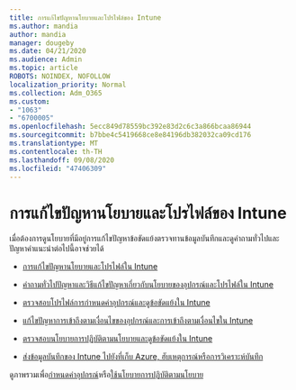 ```yaml
---
title: การแก้ไขปัญหานโยบายและโปรไฟล์ของ Intune
ms.author: mandia
author: mandia
manager: dougeby
ms.date: 04/21/2020
ms.audience: Admin
ms.topic: article
ROBOTS: NOINDEX, NOFOLLOW
localization_priority: Normal
ms.collection: Adm_O365
ms.custom:
- "1063"
- "6700005"
ms.openlocfilehash: 5ecc849d78559bc392e83d2c6c3a866bcaa86944
ms.sourcegitcommit: b7bbe4c5419668ce8e84196db382032ca09cd176
ms.translationtype: MT
ms.contentlocale: th-TH
ms.lasthandoff: 09/08/2020
ms.locfileid: "47406309"
---
```

# <a name="troubleshooting-intune-policy-and-profiles"></a>การแก้ไขปัญหานโยบายและโปรไฟล์ของ Intune

เมื่อต้องการดูนโยบายที่มีอยู่การแก้ไขปัญหาข้อขัดแย้งตรวจทานข้อมูลบันทึกและดูคำถามทั่วไปและปัญหาคำแนะนำต่อไปนี้อาจช่วยได้

- [การแก้ไขปัญหานโยบายและโปรไฟล์ใน Intune](https://docs.microsoft.com/mem/intune/configuration/troubleshoot-policies-in-microsoft-intune)

- [คำถามทั่วไปปัญหาและวิธีแก้ไขปัญหาเกี่ยวกับนโยบายของอุปกรณ์และโปรไฟล์ใน Intune](https://docs.microsoft.com/intune/device-profile-troubleshoot)

- [ตรวจสอบโปรไฟล์การกำหนดค่าอุปกรณ์และดูข้อขัดแย้งใน Intune](https://docs.microsoft.com/intune/device-profile-monitor)

- [แก้ไขปัญหาการเข้าถึงตามเงื่อนไขของอุปกรณ์และการเข้าถึงตามเงื่อนไขใน Intune](https://docs.microsoft.com/intune/troubleshoot-conditional-access)

- [ตรวจสอบนโยบายการปฏิบัติตามนโยบายและดูข้อขัดแย้งใน Intune](https://docs.microsoft.com/intune/compliance-policy-monitor)

- [ส่งข้อมูลบันทึกของ Intune ไปยังที่เก็บ Azure, ฮับเหตุการณ์หรือการวิเคราะห์บันทึก](https://docs.microsoft.com/intune/review-logs-using-azure-monitor)

ดูภาพรวมเพื่อ[กำหนดค่าอุปกรณ์](https://docs.microsoft.com/intune/device-profiles)หรือ[ใช้นโยบายการปฏิบัติตามนโยบาย](https://docs.microsoft.com/intune/device-compliance-get-started)